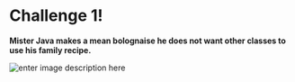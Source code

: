 # Challenge 1!
**Mister Java makes a mean bolognaise he does not want other classes to use his family recipe.**

![enter image description here](https://i.makeagif.com/media/4-12-2017/3jn1Jn.gif)